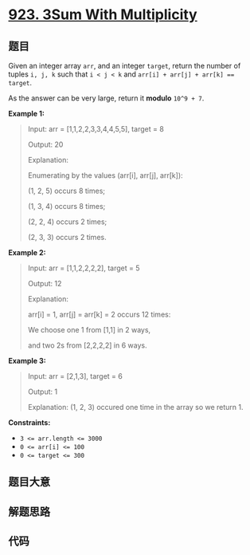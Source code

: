 # [923. 3Sum With Multiplicity](https://leetcode.com/problems/3sum-with-multiplicity/)

## 题目

Given an integer array `arr`, and an integer `target`, return the number of
tuples `i, j, k` such that `i < j < k` and `arr[i] + arr[j] + arr[k] ==
target`.

As the answer can be very large, return it **modulo** `10^9 + 7`.

**Example 1:**

> Input: arr = [1,1,2,2,3,3,4,4,5,5], target = 8
>
> Output: 20
>
> Explanation:
>
> Enumerating by the values (arr[i], arr[j], arr[k]):
>
> (1, 2, 5) occurs 8 times;
>
> (1, 3, 4) occurs 8 times;
>
> (2, 2, 4) occurs 2 times;
>
> (2, 3, 3) occurs 2 times.

**Example 2:**

> Input: arr = [1,1,2,2,2,2], target = 5
>
> Output: 12
>
> Explanation:
>
> arr[i] = 1, arr[j] = arr[k] = 2 occurs 12 times:
>
> We choose one 1 from [1,1] in 2 ways,
>
> and two 2s from [2,2,2,2] in 6 ways.

**Example 3:**

> Input: arr = [2,1,3], target = 6
>
> Output: 1
>
> Explanation: (1, 2, 3) occured one time in the array so we return 1.

**Constraints:**

- `3 <= arr.length <= 3000`
- `0 <= arr[i] <= 100`
- `0 <= target <= 300`

## 题目大意

## 解题思路

## 代码

```javascript

```
